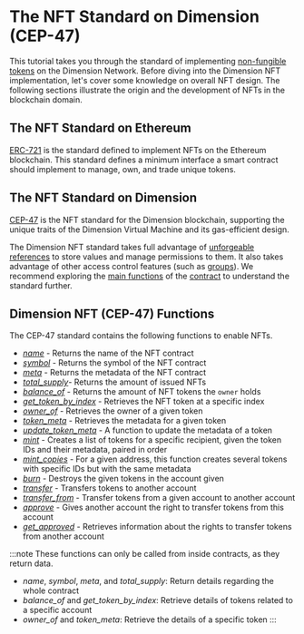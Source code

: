 # The NFT Standard on Dimension (CEP-47)

This tutorial takes you through the standard of implementing [non-fungible tokens](/docs/glossary/N#non-fungible-token) on the Dimension Network. Before diving into the Dimension NFT implementation, let's cover some knowledge on overall NFT design. The following sections illustrate the origin and the development of NFTs in the blockchain domain.

## The NFT Standard on Ethereum
[ERC-721](https://eips.ethereum.org/EIPS/eip-721) is the standard defined to implement NFTs on the Ethereum blockchain. This standard defines a minimum interface a smart contract should implement to manage, own, and trade unique tokens.

## The NFT Standard on Dimension
[CEP-47](https://github.com/dimension-labs/dimension-nft-cep47) is the NFT standard for the Dimension blockchain, supporting the unique traits of the Dimension Virtual Machine and its gas-efficient design.

The Dimension NFT standard takes full advantage of [unforgeable references](/docs/design/uref) to store values and manage permissions to them. It also takes advantage of other access control features (such as [groups](/docs/glossary/G#groups)). We recommend exploring the [main functions](../cep47/#cep-47-function-types) of the [contract](https://github.com/dimension-labs/dimension-nft-cep47/blob/master/cep47/bin/cep47_token.rs) to understand the standard further.

## Dimension NFT (CEP-47) Functions
The CEP-47 standard contains the following functions to enable NFTs.

- [*name*](https://github.com/dimension-labs/dimension-nft-cep47/blob/09b40b0caf4cfc6f73d1e5f7d5b9c868228f7621/cep47/bin/cep47_token.rs#L44-L47) - Returns the name of the NFT contract
- [*symbol*](https://github.com/dimension-labs/dimension-nft-cep47/blob/09b40b0caf4cfc6f73d1e5f7d5b9c868228f7621/cep47/bin/cep47_token.rs#L50-L53) - Returns the symbol of the NFT contract
- [*meta*](https://github.com/dimension-labs/dimension-nft-cep47/blob/09b40b0caf4cfc6f73d1e5f7d5b9c868228f7621/cep47/bin/cep47_token.rs#L56-L59) - Returns the metadata of the NFT contract
- [*total_supply*](https://github.com/dimension-labs/dimension-nft-cep47/blob/09b40b0caf4cfc6f73d1e5f7d5b9c868228f7621/cep47/bin/cep47_token.rs#L62-L65)- Returns the amount of issued NFTs
- [*balance_of*](https://github.com/dimension-labs/dimension-nft-cep47/blob/09b40b0caf4cfc6f73d1e5f7d5b9c868228f7621/cep47/bin/cep47_token.rs#L68-L72) - Returns the amount of NFT tokens the `owner` holds
- [*get_token_by_index*](https://github.com/dimension-labs/dimension-nft-cep47/blob/09b40b0caf4cfc6f73d1e5f7d5b9c868228f7621/cep47/bin/cep47_token.rs#L75-L80) - Retrieves the NFT token at a specific index
- [*owner_of*](https://github.com/dimension-labs/dimension-nft-cep47/blob/09b40b0caf4cfc6f73d1e5f7d5b9c868228f7621/cep47/bin/cep47_token.rs#L83-L87) - Retrieves the owner of a given token
- [*token_meta*](https://github.com/dimension-labs/dimension-nft-cep47/blob/09b40b0caf4cfc6f73d1e5f7d5b9c868228f7621/cep47/bin/cep47_token.rs#L90-L94) - Retrieves the metadata for a given token
- [*update_token_meta*](https://github.com/dimension-labs/dimension-nft-cep47/blob/09b40b0caf4cfc6f73d1e5f7d5b9c868228f7621/cep47/bin/cep47_token.rs#L97-L103) -  A function to update the metadata of a token
- [*mint*](https://github.com/dimension-labs/dimension-nft-cep47/blob/09b40b0caf4cfc6f73d1e5f7d5b9c868228f7621/cep47/bin/cep47_token.rs#L106-L113) - Creates a list of tokens for a specific recipient, given the token IDs and their metadata, paired in order
- [*mint_copies*](https://github.com/dimension-labs/dimension-nft-cep47/blob/09b40b0caf4cfc6f73d1e5f7d5b9c868228f7621/cep47/bin/cep47_token.rs#L116-L124) - For a given address, this function creates several tokens with specific IDs but with the same metadata
- [*burn*](https://github.com/dimension-labs/dimension-nft-cep47/blob/09b40b0caf4cfc6f73d1e5f7d5b9c868228f7621/cep47/bin/cep47_token.rs#L127-L133) - Destroys the given tokens in the account given
- [*transfer*](https://github.com/dimension-labs/dimension-nft-cep47/blob/09b40b0caf4cfc6f73d1e5f7d5b9c868228f7621/cep47/bin/cep47_token.rs#L136-L142) - Transfers tokens to another account
- [*transfer_from*](https://github.com/dimension-labs/dimension-nft-cep47/blob/09b40b0caf4cfc6f73d1e5f7d5b9c868228f7621/cep47/bin/cep47_token.rs#L145-L152) - Transfer tokens from a given account to another account
- [*approve*](https://github.com/dimension-labs/dimension-nft-cep47/blob/09b40b0caf4cfc6f73d1e5f7d5b9c868228f7621/cep47/bin/cep47_token.rs#L155-L161) - Gives another account the right to transfer tokens from this account
- [*get_approved*](https://github.com/dimension-labs/dimension-nft-cep47/blob/09b40b0caf4cfc6f73d1e5f7d5b9c868228f7621/cep47/bin/cep47_token.rs#L164-L169) - Retrieves information about the rights to transfer tokens from another account

:::note
These functions can only be called from inside contracts, as they return data.
- *name*, *symbol*, *meta*, and *total_supply*: Return details regarding the whole contract
- *balance_of* and *get_token_by_index*: Retrieve details of tokens related to a specific account
- *owner_of* and *token_meta*: Retrieve the details of a specific token
:::
